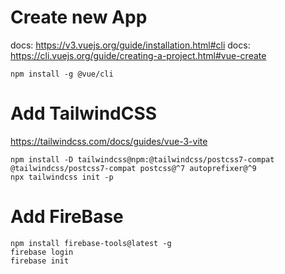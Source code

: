 # Create new App

docs: https://v3.vuejs.org/guide/installation.html#cli
docs: https://cli.vuejs.org/guide/creating-a-project.html#vue-create

```
npm install -g @vue/cli
```

# Add TailwindCSS

https://tailwindcss.com/docs/guides/vue-3-vite
```
npm install -D tailwindcss@npm:@tailwindcss/postcss7-compat @tailwindcss/postcss7-compat postcss@^7 autoprefixer@^9
npx tailwindcss init -p
```

# Add FireBase

```
npm install firebase-tools@latest -g
firebase login
firebase init
```
